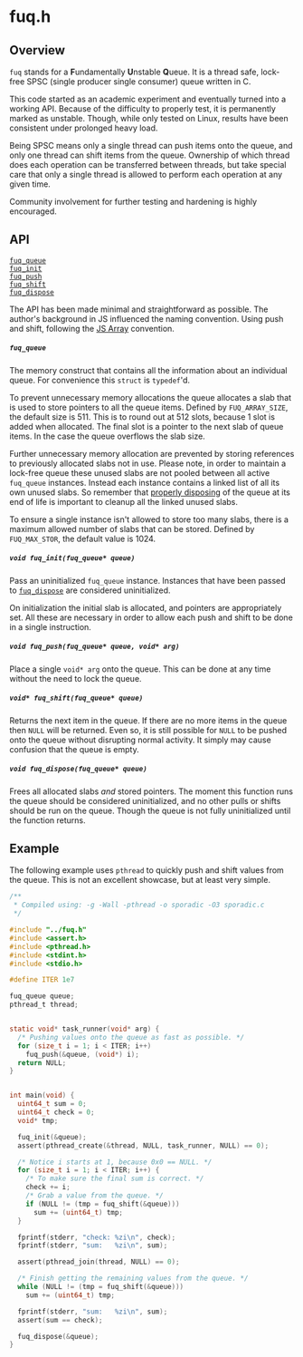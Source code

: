 # fuq.h

## Overview

`fuq` stands for a <b>F</b>undamentally <b>U</b>nstable <b>Q</b>ueue. It is a
thread safe, lock-free SPSC (single producer single consumer) queue written in
C.

This code started as an academic experiment and eventually turned into a
working API. Because of the difficulty to properly test, it is permanently
marked as unstable. Though, while only tested on Linux, results have been
consistent under prolonged heavy load.

Being SPSC means only a single thread can push items onto the queue, and
only one thread can shift items from the queue. Ownership of which thread does
each operation can be transferred between threads, but take special care that
only a single thread is allowed to perform each operation at any given time.

Community involvement for further testing and hardening is highly encouraged.


## API

[`fuq_queue`](#fuq_queue)<br>
[`fuq_init`](#void-fuq_initfuq_queue-queue)<br>
[`fuq_push`](#void-fuq_pushfuq_queue-queue-void-arg)<br>
[`fuq_shift`](#void-fuq_shiftfuq_queue-queue)<br>
[`fuq_dispose`](#void-fuq_disposefuq_queue-queue)

The API has been made minimal and straightforward as possible. The author's
background in JS influenced the naming convention. Using push and shift,
following the
[JS Array](https://developer.mozilla.org/en-US/docs/Web/JavaScript/Reference/Global_Objects/Array)
convention.


##### `fuq_queue`

The memory construct that contains all the information about an individual
queue. For convenience this `struct` is `typedef`'d.

To prevent unnecessary memory allocations the queue allocates a slab that is
used to store pointers to all the queue items. Defined by `FUQ_ARRAY_SIZE`, the
default size is 511. This is to round out at 512 slots, because 1 slot is added
when allocated. The final slot is a pointer to the next slab of queue items. In
the case the queue overflows the slab size.

Further unnecessary memory allocation are prevented by storing references to
previously allocated slabs not in use. Please note, in order to maintain a
lock-free queue these unused slabs are not pooled between all active
`fuq_queue` instances. Instead each instance contains a linked list of all its
own unused slabs. So remember that
[properly disposing](#void-fuq_disposefuq_queue) of the queue at its end of
life is important to cleanup all the linked unused slabs.

To ensure a single instance isn't allowed to store too many slabs, there is a
maximum allowed number of slabs that can be stored. Defined by `FUQ_MAX_STOR`,
the default value is 1024.


##### `void fuq_init(fuq_queue* queue)`

Pass an uninitialized `fuq_queue` instance. Instances that have been passed to
[`fuq_dispose`](#void-fuq_disposefuq_queue-queue) are considered uninitialized.

On initialization the initial slab is allocated, and pointers are appropriately
set. All these are necessary in order to allow each push and shift to be
done in a single instruction.


##### `void fuq_push(fuq_queue* queue, void* arg)`

Place a single `void* arg` onto the queue. This can be done at any time without
the need to lock the queue.


##### `void* fuq_shift(fuq_queue* queue)`

Returns the next item in the queue. If there are no more items in the queue
then `NULL` will be returned. Even so, it is still possible for `NULL` to be
pushed onto the queue without disrupting normal activity. It simply may cause
confusion that the queue is empty.


##### `void fuq_dispose(fuq_queue* queue)`

Frees all allocated slabs _and_ stored pointers. The moment this function runs
the queue should be considered uninitialized, and no other pulls or shifts
should be run on the queue. Though the queue is not fully uninitialized until
the function returns.


## Example

The following example uses `pthread` to quickly push and shift values from the
queue. This is not an excellent showcase, but at least very simple.

```c
/**
 * Compiled using: -g -Wall -pthread -o sporadic -O3 sporadic.c
 */

#include "../fuq.h"
#include <assert.h>
#include <pthread.h>
#include <stdint.h>
#include <stdio.h>

#define ITER 1e7

fuq_queue queue;
pthread_t thread;


static void* task_runner(void* arg) {
  /* Pushing values onto the queue as fast as possible. */
  for (size_t i = 1; i < ITER; i++)
    fuq_push(&queue, (void*) i);
  return NULL;
}


int main(void) {
  uint64_t sum = 0;
  uint64_t check = 0;
  void* tmp;

  fuq_init(&queue);
  assert(pthread_create(&thread, NULL, task_runner, NULL) == 0);

  /* Notice i starts at 1, because 0x0 == NULL. */
  for (size_t i = 1; i < ITER; i++) {
    /* To make sure the final sum is correct. */
    check += i;
    /* Grab a value from the queue. */
    if (NULL != (tmp = fuq_shift(&queue)))
      sum += (uint64_t) tmp;
  }

  fprintf(stderr, "check: %zi\n", check);
  fprintf(stderr, "sum:   %zi\n", sum);

  assert(pthread_join(thread, NULL) == 0);

  /* Finish getting the remaining values from the queue. */
  while (NULL != (tmp = fuq_shift(&queue)))
    sum += (uint64_t) tmp;

  fprintf(stderr, "sum:   %zi\n", sum);
  assert(sum == check);

  fuq_dispose(&queue);
}
```
